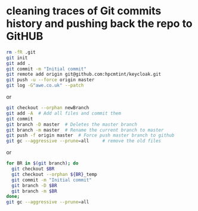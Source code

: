 # cleaning traces of Git commits history and pushing back the repo to GitHUB

```bash
rm -fR .git
git init
git add .
git commit -m "Initial commit"
git remote add origin git@github.com:hpcmtint/keycloak.git
git push -u --force origin master
git log -G"awe.co.uk" --patch
```

or 

```bash
git checkout --orphan newBranch
git add -A  # Add all files and commit them
git commit
git branch -D master  # Deletes the master branch
git branch -m master  # Rename the current branch to master
git push -f origin master  # Force push master branch to github
git gc --aggressive --prune=all     # remove the old files
```
or

```bash
for BR in $(git branch); do   
  git checkout $BR
  git checkout --orphan ${BR}_temp
  git commit -m "Initial commit"
  git branch -D $BR
  git branch -m $BR
done;
git gc --aggressive --prune=all
```

